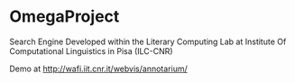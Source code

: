 # OmegaProject
Search Engine Developed within the Literary Computing Lab at Institute Of Computational Linguistics in Pisa (ILC-CNR)

Demo at http://wafi.iit.cnr.it/webvis/annotarium/
